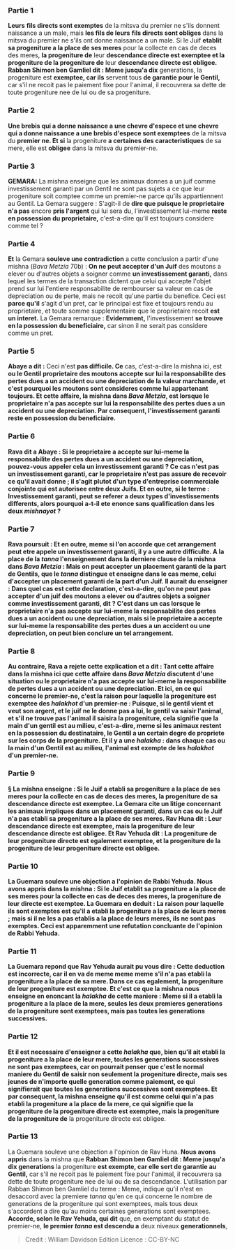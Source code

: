 
### Partie 1
<b>Leurs</b> <b>fils directs sont exemptes</b> de la mitsva du premier ne s'ils donnent naissance a un male, mais <b>les fils de leurs</b> <b>fils directs sont obliges</b> dans la mitsva du premier ne s'ils ont donne naissance a un male. Si le Juif <b>etablit sa progeniture a la place de ses meres</b> pour la collecte en cas de deces des meres, <b>la progeniture de</b> leur <b>descendance directe est exemptee et la progeniture de la progeniture de</b> leur <b>descendance directe est obligee. Rabban Shimon ben Gamliel dit : Meme jusqu'a dix</b> generations, la progeniture est <b>exemptee, car ils</b> servent tous <b>de garantie pour le Gentil,</b> car s'il ne recoit pas le paiement fixe pour l'animal, il recouvrera sa dette de toute progeniture nee de lui ou de sa progeniture.

### Partie 2
<b>Une brebis qui a donne naissance a une chevre d'espece et une chevre qui a donne naissance a une brebis d'espece sont exemptees</b> de la mitsva du <b>premier ne. Et si</b> la progeniture <b>a certaines des caracteristiques</b> de sa mere, elle est <b>obligee</b> dans la mitsva du premier-ne.

### Partie 3
<strong>GEMARA:</strong> La mishna enseigne que les animaux donnes a un juif comme investissement garanti par un Gentil ne sont pas sujets a ce que leur progeniture soit comptee comme un premier-ne parce qu'ils appartiennent au Gentil. La Gemara suggere : S'agit-il de <b>dire que puisque le proprietaire n'a pas</b> encore <b>pris l'argent</b> qui lui sera du, l'investissement lui-meme <b>reste en possession du proprietaire,</b> c'est-a-dire qu'il est toujours considere comme tel ?

### Partie 4
<b>Et</b> la Gemara <b>souleve une contradiction</b> a cette conclusion a partir d'une mishna (<i>Bava Metzia</i> 70b) : <b>On ne peut accepter d'un Juif</b> des moutons a elever ou d'autres objets a soigner comme <b>un investissement garanti,</b> dans lequel les termes de la transaction dictent que celui qui accepte l'objet prend sur lui l'entiere responsabilite de rembourser sa valeur en cas de depreciation ou de perte, mais ne recoit qu'une partie du benefice. Ceci est <b>parce qu'il</b> s'agit d'un pret, car le principal est fixe et toujours rendu au proprietaire, et toute somme supplementaire que le proprietaire recoit <b>est un interet.</b> La Gemara remarque : <b>Evidemment,</b> l'investissement <b>se trouve en la possession du beneficiaire,</b> car sinon il ne serait pas considere comme un pret.

### Partie 5
<b>Abaye a dit :</b> Ceci n'est <b>pas difficile. Ce</b> cas, c'est-a-dire la mishna ici, est <b>ou le Gentil proprietaire des moutons <b>accepte sur lui</b> la responsabilite des pertes dues a <b>un accident ou une depreciation</b> de la valeur marchande, et c'est pourquoi les moutons sont consideres comme lui appartenant toujours. Et <b>cette</b> affaire, la mishna dans <i>Bava Metzia</i>, est <b>lorsque</b> le proprietaire <b>n'a pas accepte sur lui</b> la responsabilite des pertes dues a <b>un accident ou une depreciation.</b> Par consequent, l'investissement garanti reste en possession du beneficiaire.

### Partie 6
<b>Rava dit a</b> Abaye : <b>Si le proprietaire a accepte sur lui-meme</b> la responsabilite des pertes dues a <b>un accident ou une depreciation,</b> pouvez-vous <b>appeler cela un investissement garanti ?</b> Ce cas n'est pas un investissement garanti, car le proprietaire n'est pas assure de recevoir ce qu'il avait donne ; il s'agit plutot d'un type d'entreprise commerciale conjointe qui est autorisee entre deux Juifs. <b>Et en outre,</b> si le terme : Investissement garanti, peut se referer a deux types d'investissements differents, alors <b>pourquoi</b> a-t-il ete enonce <b>sans qualification</b> dans les deux <i>mishnayot</i> ?

### Partie 7
Rava poursuit : <b>Et en outre,</b> meme si l'on accorde que cet arrangement peut etre appele un investissement garanti, il y a une autre difficulte. <b>A la place de</b> la <i>tanna</i> <b>l'enseignement</b> dans <b>la derniere clause</b> de la mishna dans <i>Bava Metzia</i> : <b>Mais on peut accepter un placement garanti de la part de Gentils, que</b> le <i>tanna</i> <b>distingue et enseigne dans le</b> cas <b>meme, </b> celui d'accepter un placement garanti de la part d'un Juif. Il aurait du enseigner : <b>Dans quel</b> cas <b>est cette declaration,</b> c'est-a-dire, qu'on ne peut pas accepter d'un juif des moutons a elever ou d'autres objets a soigner comme investissement garanti, <b>dit ?</b> C'est dans un cas <b>lorsque</b> le proprietaire <b>n'a pas accepte sur lui-meme</b> la responsabilite des pertes dues a <b>un accident ou une depreciation, mais</b> si <b>le proprietaire a accepte sur lui-meme</b> la responsabilite des pertes dues a <b>un accident ou une depreciation,</b> on peut <b>bien</b> conclure un tel arrangement.

### Partie 8
<b>Au contraire, Rava</b> a rejete cette explication et <b>a dit :</b> Tant <b>cette</b> affaire dans la mishna ici <b>que cette</b> affaire dans <i>Bava Metzia</i> discutent d'une situation ou <b>le proprietaire n'a pas accepte sur lui-meme la responsabilite de</b> pertes dues a <b>un accident ou une depreciation. Et ici, en ce qui concerne le premier-ne, c'est la raison</b> pour laquelle la progeniture est exemptee des <i>halakhot</i> d'un premier-ne : <b>Puisque, si</b> le <b>gentil vient</b> et <b>veut</b> son <b>argent, et</b> le juif <b>ne le donne pas</b> <b>a lui,</b> le gentil va <b>saisir l'animal, et s'il ne trouve pas l'animal il saisira la progeniture,</b> cela signifie que <b>la main d'un gentil est au milieu,</b> c'est-a-dire, meme si les animaux restent en la possession du destinataire, le Gentil a un certain degre de propriete sur les corps de la progeniture. <b>Et</b> il y a une <i>halakha</i> : dans <b>chaque</b> cas ou <b>la main d'un Gentil est au milieu,</b> l'animal est <b>exempte de</b> les <i>halakhot</i> d'un <b>premier-ne.</b>

### Partie 9
§ La mishna enseigne : Si le Juif a <b>etabli sa progeniture a la place de ses meres</b> pour la collecte en cas de deces des meres, <b>la progeniture de</b> sa <b>descendance directe est exemptee.</b> La Gemara cite un litige concernant les animaux impliques dans un placement garanti, dans un cas ou le Juif n'a pas etabli sa progeniture a la place de ses meres. <b>Rav Huna dit :</b> Leur <b>descendance directe est exemptee, mais la progeniture de leur</b> <b>descendance directe est obligee. Et Rav Yehuda dit : La progeniture de</b> leur <b>progeniture directe est egalement exemptee, et la progeniture de la progeniture de</b> leur <b>progeniture directe est obligee.</b>

### Partie 10
La Guemara souleve une objection a l'opinion de Rabbi Yehuda. <b>Nous avons appris</b> dans la mishna : Si le Juif <b>etablit sa progeniture a la place de ses meres</b> pour la collecte en cas de deces des meres, <b>la progeniture de</b> leur <b>directe est exemptee.</b> La Guemara en deduit : <b>La raison</b> pour laquelle ils sont exemptes est <b>qu'il a etabli</b> la progeniture a la place de leurs meres ; <b>mais</b> si <b>il ne les a pas etablis</b> a la place de leurs meres, ils ne sont <b>pas</b> exemptes. Ceci est apparemment <b>une refutation concluante</b> de l'opinion <b>de Rabbi Yehuda.</b>

### Partie 11
La Guemara repond que <b>Rav Yehuda</b> aurait pu <b>vous dire :</b> Cette deduction est incorrecte, car <b>il en va de meme meme meme s'il n'a pas etabli</b> la progeniture a la place de sa mere. Dans ce cas egalement, la progeniture de leur progeniture est exemptee. <b>Et c'est</b> ce que la mishna <b>nous enseigne</b> en enoncant la <i>halakha</i> de cette maniere : <b>Meme</b> si <b>il a etabli</b> la progeniture a la place de la mere, seules les deux premieres generations de la progeniture sont exemptees, mais pas toutes les generations successives.

### Partie 12
Et il est necessaire d'enseigner a cette <i>halakha</i> que, bien qu'il ait etabli la progeniture a la place de leur mere, toutes les generations successives ne sont pas exemptees, <b>car</b> on pourrait penser que <b>c'est le</b> normal <b>maniere du Gentil de saisir</b> non seulement la progeniture directe, mais <b>ses jeunes</b> de n'importe quelle generation comme paiement, ce qui signifierait que toutes les generations successives sont exemptees. <b>Et</b> par consequent, la mishna enseigne qu'il <b>est comme celui qui n'a pas etabli</b> la progeniture a la place de la mere, ce qui signifie que <b>la progeniture de</b> la progeniture directe est exemptee, mais la progeniture de la progeniture de</b> la progeniture directe est obligee.</b>

### Partie 13
La Guemara souleve une objection a l'opinion de Rav Huna. <b>Nous avons appris</b> dans la mishna que <b>Rabban Shimon ben Gamliel dit : Meme jusqu'a dix generations</b> la progeniture <b>est exempte, car elle sert de garantie au Gentil,</b> car s'il ne recoit pas le paiement fixe pour l'animal, il recouvrera sa dette de toute progeniture nee de lui ou de sa descendance. L'utilisation par Rabban Shimon ben Gamliel du terme : Meme, indique qu'il n'est en desaccord avec la premiere <i>tanna</i> qu'en ce qui concerne le nombre de generations de la progeniture qui sont exemptees, mais tous deux s'accordent a dire qu'au moins certaines generations sont exemptees. <b>Accorde, selon le Rav Yehuda, qui dit</b> que, en exemptant du statut de premier-ne, <b>le premier <i>tanna</i> est descendu a</b> deux niveaux <b>generationnels</b>,

>Credit : William Davidson Edition
>Licence : CC-BY-NC